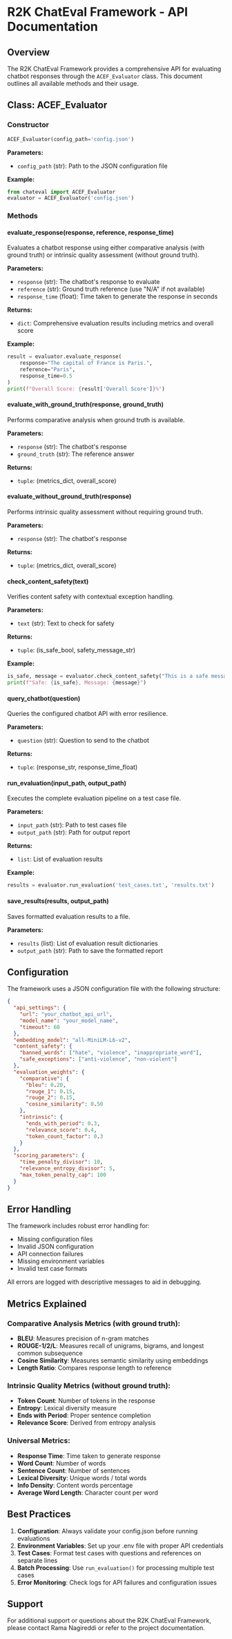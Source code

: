 # R2K ChatEval Framework - API Documentation

## Overview

The R2K ChatEval Framework provides a comprehensive API for evaluating chatbot responses through the `ACEF_Evaluator` class. This document outlines all available methods and their usage.

## Class: ACEF_Evaluator

### Constructor

```python
ACEF_Evaluator(config_path='config.json')
```

**Parameters:**
- `config_path` (str): Path to the JSON configuration file

**Example:**
```python
from chateval import ACEF_Evaluator
evaluator = ACEF_Evaluator('config.json')
```

### Methods

#### evaluate_response(response, reference, response_time)

Evaluates a chatbot response using either comparative analysis (with ground truth) or intrinsic quality assessment (without ground truth).

**Parameters:**
- `response` (str): The chatbot's response to evaluate
- `reference` (str): Ground truth reference (use "N/A" if not available)
- `response_time` (float): Time taken to generate the response in seconds

**Returns:**
- `dict`: Comprehensive evaluation results including metrics and overall score

**Example:**
```python
result = evaluator.evaluate_response(
    response="The capital of France is Paris.",
    reference="Paris",
    response_time=0.5
)
print(f"Overall Score: {result['Overall Score']}%")
```

#### evaluate_with_ground_truth(response, ground_truth)

Performs comparative analysis when ground truth is available.

**Parameters:**
- `response` (str): The chatbot's response
- `ground_truth` (str): The reference answer

**Returns:**
- `tuple`: (metrics_dict, overall_score)

#### evaluate_without_ground_truth(response)

Performs intrinsic quality assessment without requiring ground truth.

**Parameters:**
- `response` (str): The chatbot's response

**Returns:**
- `tuple`: (metrics_dict, overall_score)

#### check_content_safety(text)

Verifies content safety with contextual exception handling.

**Parameters:**
- `text` (str): Text to check for safety

**Returns:**
- `tuple`: (is_safe_bool, safety_message_str)

**Example:**
```python
is_safe, message = evaluator.check_content_safety("This is a safe message")
print(f"Safe: {is_safe}, Message: {message}")
```

#### query_chatbot(question)

Queries the configured chatbot API with error resilience.

**Parameters:**
- `question` (str): Question to send to the chatbot

**Returns:**
- `tuple`: (response_str, response_time_float)

#### run_evaluation(input_path, output_path)

Executes the complete evaluation pipeline on a test case file.

**Parameters:**
- `input_path` (str): Path to test cases file
- `output_path` (str): Path for output report

**Returns:**
- `list`: List of evaluation results

**Example:**
```python
results = evaluator.run_evaluation('test_cases.txt', 'results.txt')
```

#### save_results(results, output_path)

Saves formatted evaluation results to a file.

**Parameters:**
- `results` (list): List of evaluation result dictionaries
- `output_path` (str): Path to save the formatted report

## Configuration

The framework uses a JSON configuration file with the following structure:

```json
{
  "api_settings": {
    "url": "your_chatbot_api_url",
    "model_name": "your_model_name",
    "timeout": 60
  },
  "embedding_model": "all-MiniLM-L6-v2",
  "content_safety": {
    "banned_words": ["hate", "violence", "inappropriate_word"],
    "safe_exceptions": ["anti-violence", "non-violent"]
  },
  "evaluation_weights": {
    "comparative": {
      "bleu": 0.20,
      "rouge_1": 0.15,
      "rouge_2": 0.15,
      "cosine_similarity": 0.50
    },
    "intrinsic": {
      "ends_with_period": 0.3,
      "relevance_score": 0.4,
      "token_count_factor": 0.3
    }
  },
  "scoring_parameters": {
    "time_penalty_divisor": 10,
    "relevance_entropy_divisor": 5,
    "max_token_penalty_cap": 100
  }
}
```

## Error Handling

The framework includes robust error handling for:

- Missing configuration files
- Invalid JSON configuration
- API connection failures
- Missing environment variables
- Invalid test case formats

All errors are logged with descriptive messages to aid in debugging.

## Metrics Explained

### Comparative Analysis Metrics (with ground truth):
- **BLEU**: Measures precision of n-gram matches
- **ROUGE-1/2/L**: Measures recall of unigrams, bigrams, and longest common subsequence
- **Cosine Similarity**: Measures semantic similarity using embeddings
- **Length Ratio**: Compares response length to reference

### Intrinsic Quality Metrics (without ground truth):
- **Token Count**: Number of tokens in the response
- **Entropy**: Lexical diversity measure
- **Ends with Period**: Proper sentence completion
- **Relevance Score**: Derived from entropy analysis

### Universal Metrics:
- **Response Time**: Time taken to generate response
- **Word Count**: Number of words
- **Sentence Count**: Number of sentences
- **Lexical Diversity**: Unique words / total words
- **Info Density**: Content words percentage
- **Average Word Length**: Character count per word

## Best Practices

1. **Configuration**: Always validate your config.json before running evaluations
2. **Environment Variables**: Set up your .env file with proper API credentials
3. **Test Cases**: Format test cases with questions and references on separate lines
4. **Batch Processing**: Use `run_evaluation()` for processing multiple test cases
5. **Error Monitoring**: Check logs for API failures and configuration issues

## Support

For additional support or questions about the R2K ChatEval Framework, please contact Rama Nagireddi or refer to the project documentation.

